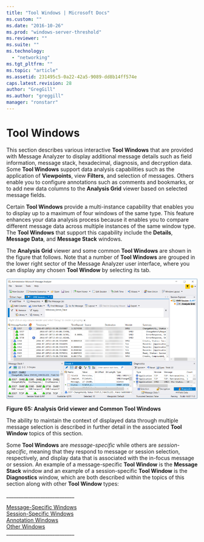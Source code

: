 ```yaml
---
title: "Tool Windows | Microsoft Docs"
ms.custom: ""
ms.date: "2016-10-26"
ms.prod: "windows-server-threshold"
ms.reviewer: ""
ms.suite: ""
ms.technology: 
  - "networking"
ms.tgt_pltfrm: ""
ms.topic: "article"
ms.assetid: 231495c5-0a22-42a5-9089-dd8b14ff574e
caps.latest.revision: 28
author: "GregGill"
ms.author: "greggill"
manager: "ronstarr"
---
```

# Tool Windows
This section describes various interactive **Tool Windows** that are provided with Message Analyzer to display additional message details such as field information, message stack, hexadecimal, diagnosis, and decryption data. Some **Tool Windows** support data analysis capabilities such as the application of **Viewpoints**, view **Filters**, and selection of messages. Others enable you to configure annotations such as comments and bookmarks, or to add new data columns to the **Analysis Grid** viewer based on selected message fields.  
  
 Certain **Tool Windows** provide a multi-instance capability that enables you to display up to a maximum of four windows of the same type. This feature enhances your data analysis process because it enables you to compare different message data across multiple instances of the same window type. The **Tool Windows** that support this capability include the **Details**, **Message Data**, and **Message Stack** windows.  
  
 The **Analysis Grid** viewer and some common **Tool Windows** are shown in the figure that follows. Note that a number of **Tool Windows** are grouped in the lower right sector of the Message Analyzer user interface, where you can display any chosen **Tool Window** by selecting its  tab.  
  
 ![Analysis Grid viewer and Common Tool Windows](../messageanalyzer_content/media/fig65-analysis-grid-viewer-and-common-tool-windows.png "Fig65-Analysis Grid viewer and Common Tool Windows")  
  
 **Figure 65: Analysis Grid viewer and Common Tool Windows**  
  
 The ability to maintain the context of displayed data through multiple message selection is described in further detail in the associated **Tool Window** topics of this section.  
  
 Some **Tool Windows** are *message-specific* while others are *session-specific*, meaning that they respond to message or session selection, respectively, and display data that is associated with the in-focus message or session. An example of a message-specific **Tool Window** is the **Message Stack** window and an example of a session-specific **Tool Window** is the **Diagnostics** window, which are both described within the topics of this section along with other **Tool Window** types:  
  
 ___________________________\_  
  
 [Message-Specific Windows](../messageanalyzer_content/message-specific-windows.md)   
 [Session-Specific Windows](../messageanalyzer_content/session-specific-windows.md)   
 [Annotation Windows](../messageanalyzer_content/annotation-windows.md)   
 [Other Windows](../messageanalyzer_content/other-windows.md)   
___________________________\_
